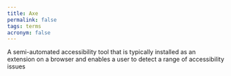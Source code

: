 ```yaml
---
title: Axe
permalink: false
tags: terms
acronym: false
---
```

A semi-automated accessibility tool that is typically installed as an extension on a browser and enables a user to detect a range of accessibility issues
